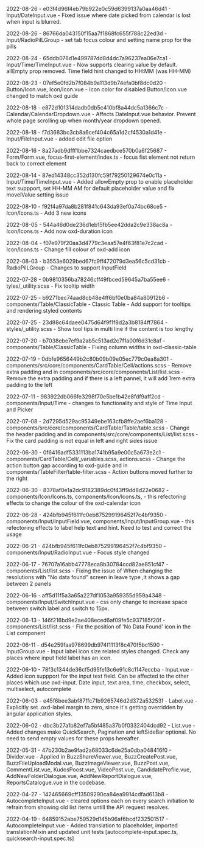 2022-08-26 - e03f4d96f4eb79b922e0c59d6399137a0aa46d41 - Input/DateInput.vue - Fixed issue where date picked from calendar is lost when input is blurred.

2022-08-26 - 86766da043150f15aa7f1868fc655f788c22ed3d - Input/RadioPilLGroup - set tab focus colour and setting name prop for the pills

2022-08-24 - 65ddb076d1e499787dd8d4dc7a96237ea06e7ca1 - Input/Time/TimeInput.vue - Now supports clearing value by default. allEmpty prop removed. Time field hint changed to HH:MM (was HH-MM)

2022-08-23 - 07ef5e0fd2b7f084b9a113d9b74efa0bf8dc0d20 - Button/Icon.vue, Icon/Icon.vue - Icon color for disabled Button/Icon.vue changed to match oxd guide

2022-08-18 - e872d101314dadb0db5c410bf8a44dc5a1366c7c - Calendar/CalendarDropdown.vue - Affects DateInput.vue behavior. Prevent whole page scrolling up when month/year dropdown opened.

2022-08-18 - f7d3683bc3cb8a6cef404c65a1d2cf4530a1d41e - Input/FileInput.vue - added edit file option

2022-08-16 - 8a27adb9dfff1bbe7324caedbce570b0a6f25687 - Form/Form.vue, focus-first-element/index.ts - focus fist element not return back to correct element

2022-08-14 - 87ed14348cc352d130fc59f79250129674e0c11a - Input/Time/TimeInput.vue - Added allowEmpty prop to enable placeholder text suppport, set HH-MM AM for default placeholder value and fix movelValue setting issue

2022-08-10 - f92f4a97da8b281f841c643da93ef0a74bc68ce5 - Icon/Icons.ts - Add 3 new icons

2022-08-05 - 544a46d0de236d1eb15fb5ee42dda2c9e338ac8a - Icon/Icons.ts - Add now oxd-duration icon

2022-08-04 - f07e979f20aa3d4779c3eaa57e4f63f81e7c2cad - Icon/Icons.ts - Change fill colour of oxd-add icon

2022-08-03 - b3553e6029bed67fc9ff472079d3ea56c5cd31cb - RadioPilLGroup - Changes to support InputField

2022-07-28 - 0b9810356ba78246cff49fbced59645a7ba55ee6 - tyles/\_utility.scss - Fix tooltip width

2022-07-25 - b9271bec74aad8cb48e4ff6bf0e0ba84a80912b6 - components/Table/ClassicTable - Classic Table - Add support for tooltips and rendering styled contents

2022-07-25 - 23d88c64daee0475d64f9f1f8d2a3b8184ff7864 - styles/\_utility.scss - Show tool tips in multi line if the content is too lengthy

2022-07-20 - b7038ebe7ef9a2ab5c513ad2c7f1a00f6d31c8af - components/Table/ClassicTable - Fixing column widths in oxd-classic-table

2022-07-19 - 0dbfe9656449b2c80b09b09e05ec779c0ea8a301 - components/src/core/components/CardTable/Cell/actions.scss - Remove extra padding and in components/src/core/components/List/list.scss - Remove the extra padding and if there is a left pannel, it will add 1rem extra padding to the left

2022-07-11 - 983922db066fe3298f70e5be1b42e8fdf9aff2cd - components/Input/Time - changes to functionality and style of Time Input and Picker

2022-07-08 - 2d7295d529ac95349ebe163cfb8ffe2aef6ba128 - components/src/core/components/CardTable/Table/table.scss - Change the header padding and in components/src/core/components/List/list.scss - Fix the card padding is not equal in left and right sides issue

2022-06-30 - 0f6416adf5331113ba1741b95a9e00c5a673e2c1 - components/CardTable/Cell/\_variables.scss, actions.scss - Change the action button gap according to oxd-guide and in components/TableFilter/table-filter.scss - Action buttons moved further to the right

2022-06-30 - 8378af0e1a2dc9182389dc0f43ff9dd8d22e0682 - components/Icon/Icons.ts, components/Icon/Icons.ts, - this refectoring effects to change the colour of the oxd-calendar icon

2022-06-28 - 424bfb945f611fc0eb875299196452f7c4bf9350 - components/Input/InputField.vue, components/Input/InputGroup.vue - this refectoring effects to label help text and hint. Need to test and correct the usage

2022-06-21 - 424bfb945f611fc0eb875299196452f7c4bf9350 - components/Input/RadioInput.vue - Focus style changed

2022-06-17 - 76707a16abb47778eca8b30784ccd82ae851cf47 - components/List/list.scss - Fixing the issue of When changing the resolutions with "No data found" screen in leave type ,it shows a gap between 2 panels

2022-06-16 - aff5d11f5a3a65a227df1053a959355d959a4348 - components/Input/SwitchInput.vue - css only change to increase space between switch label and switch to 15px.

2022-06-13 - 146f216bd9e2ae408eced6af09fe5c937185f20f - components/List/list.scss - Fix the position of 'No Data Found' icon in the List component

2022-06-11 - d54e259faa978699db974f1113f8c470f5bc1590 - InputGroup.vue - Input label icon size related styles changed. Check any places where input field label has an icon.

2022-06-10 - 78f3c1344de36cf5d95fe13c6e91c8c1147eccba - Input.vue - Added icon suppport for the input text field. Can be affected to the other places which use oxd-input. Date input, text area, time, checkbox, select, multiselect, autocomplete

2022-06-03 - e45f6bee3abf87ffc71b9265746d2d372a53253f - Label.vue - Explicitly set .oxd-label margin to zero, since it's getting overridden by angular application styles.

2022-06-02 - dbc3b27a1b82ef7a5bf485a37b0f0332404dcd92 - List.vue - Added changes make QuickSearch, Pagination and leftSideBar optional. No need to send empty values for these props hereafter.

2022-05-31 - 47b230b2ae9fad2a68033c6de25a0dba048416f0 - Divider.vue - Applied in BuzzShareViewer.vue, BuzzCreatePost.vue, BuzzFileUploadModal.vue, BuzzImageViewer.vue, BuzzPost.vue, CommentList.vue, KudosPoost.vue, VideoPost.vue, CandidateProfile.vue, AddNewFolderDialogue.vue, AddNewReportDialogue.vue, ReportsCatalogue.vue in the codebase.

2022-04-27 - 142465669cff13509290ca84ea9914cdfad613b8 - AutocompleteInput.vue - cleared options each on every search initiation to refrain from showing old list items untill the API request resolves.

2022-04-19 - 64859152abe759529d145b96af6bcdf232501517 - AutocompleteInput.vue - Added translation to placeholder, imported translationMixin and updated unit tests [autocomplete-input.spec.ts, quicksearch-input.spec.ts]
